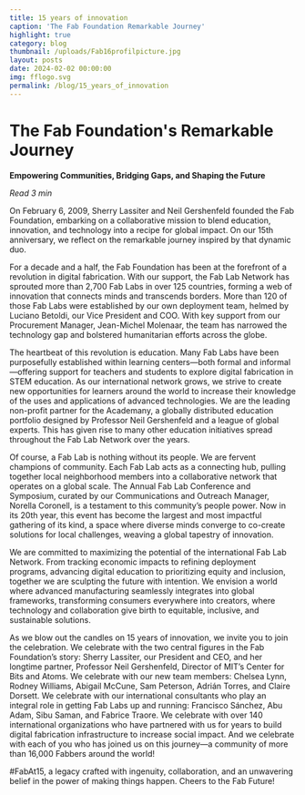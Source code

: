 ```yaml
---
title: 15 years of innovation
caption: 'The Fab Foundation Remarkable Journey'
highlight: true
category: blog
thumbnail: /uploads/Fab16profilpicture.jpg
layout: posts
date: 2024-02-02 00:00:00
img: fflogo.svg
permalink: /blog/15_years_of_innovation
---
```


# The Fab Foundation's Remarkable Journey

**Empowering Communities, Bridging Gaps, and Shaping the Future**

*Read 3 min*

On February 6, 2009, Sherry Lassiter and Neil Gershenfeld founded the Fab Foundation, embarking on a collaborative mission to blend education, innovation, and technology into a recipe for global impact. On our 15th anniversary, we reflect on the remarkable journey inspired by that dynamic duo.

For a decade and a half, the Fab Foundation has been at the forefront of a revolution in digital fabrication. With our support, the Fab Lab Network has sprouted more than 2,700 Fab Labs in over 125 countries, forming a web of innovation that connects minds and transcends borders. More than 120 of those Fab Labs were established by our own deployment team, helmed by Luciano Betoldi, our Vice President and COO. With key support from our Procurement Manager, Jean-Michel Molenaar, the team has narrowed the technology gap and bolstered humanitarian efforts across the globe.

The heartbeat of this revolution is education. Many Fab Labs have been purposefully established within learning centers—both formal and informal—offering support for teachers and students to explore digital fabrication in STEM education. As our international network grows, we strive to create new opportunities for learners around the world to increase their knowledge of the uses and applications of advanced technologies. We are the leading non-profit partner for the Academany, a globally distributed education portfolio designed by Professor Neil Gershenfeld and a league of global experts. This has given rise to many other education initiatives spread throughout the Fab Lab Network over the years.

Of course, a Fab Lab is nothing without its people. We are fervent champions of community. Each Fab Lab acts as a connecting hub, pulling together local neighborhood members into a collaborative network that operates on a global scale. The Annual Fab Lab Conference and Symposium, curated by our Communications and Outreach Manager, Norella Coronell, is a testament to this community’s people power. Now in its 20th year, this event has become the largest and most impactful gathering of its kind, a space where diverse minds converge to co-create solutions for local challenges, weaving a global tapestry of innovation.

We are committed to maximizing the potential of the international Fab Lab Network. From tracking economic impacts to refining deployment programs, advancing digital education to prioritizing equity and inclusion, together we are sculpting the future with intention. We envision a world where advanced manufacturing seamlessly integrates into global frameworks, transforming consumers everywhere into creators, where technology and collaboration give birth to equitable, inclusive, and sustainable solutions.

As we blow out the candles on 15 years of innovation, we invite you to join the celebration. We celebrate with the two central figures in the Fab Foundation’s story: Sherry Lassiter, our President and CEO, and her longtime partner, Professor Neil Gershenfeld, Director of MIT’s Center for Bits and Atoms. We celebrate with our new team members: Chelsea Lynn, Rodney Williams, Abigail McCune, Sam Peterson, Adrián Torres, and Claire Dorsett. We celebrate with our international consultants who play an integral role in getting Fab Labs up and running: Francisco Sánchez, Abu Adam, Sibu Saman, and Fabrice Traore. We celebrate with over 140 international organizations who have partnered with us for years to build digital fabrication infrastructure to increase social impact. And we celebrate with each of you who has joined us on this journey—a community of more than 16,000 Fabbers around the world!

#FabAt15, a legacy crafted with ingenuity, collaboration, and an unwavering belief in the power of making things happen. Cheers to the Fab Future!

